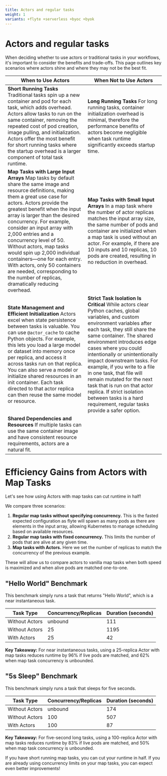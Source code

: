 ```yaml
---
title: Actors and regular tasks
weight: 1
variants: +flyte +serverless +byoc +byok
---
```


# Actors and regular tasks

When deciding whether to use actors or traditional tasks in your workflows, it's important to consider the benefits
and trade-offs. This page outlines key scenarios where actors shine and where they may not be the best fit.

| When to Use Actors                                                                                                                                                                                                                                                                                                                                                                                                                                                                                                                                      | When Not to Use Actors                                                                                                                                                                                                                                                                                                                                                                                                                                                                                                                     |
| ------------------------------------------------------------------------------------------------------------------------------------------------------------------------------------------------------------------------------------------------------------------------------------------------------------------------------------------------------------------------------------------------------------------------------------------------------------------------------------------------------------------------------------------------------- | ------------------------------------------------------------------------------------------------------------------------------------------------------------------------------------------------------------------------------------------------------------------------------------------------------------------------------------------------------------------------------------------------------------------------------------------------------------------------------------------------------------------------------------------ |
| **Short Running Tasks** Traditional tasks spin up a new container and pod for each task, which adds overhead. Actors allow tasks to run on the same container, removing the repeated cost of pod creation, image pulling, and initialization. Actors offer the most benefit for short running tasks where the startup overhead is a larger component of total task runtime.                                                                                                                                                                             | **Long Running Tasks** For long running tasks, container initialization overhead is minimal, therefore the performance benefits of actors become negligible when task runtime significantly exceeds startup time.                                                                                                                                                                                                                                                                                                                          |
| **Map Tasks with Large Input Arrays** Map tasks by default share the same image and resource definitions, making them a great use case for actors. Actors provide the greatest benefit when the input array is larger than the desired concurrency. For example, consider an input array with 2,000 entries and a concurrency level of 50. Without actors, map tasks would spin up 2,000 individual containers—one for each entry. With actors, only 50 containers are needed, corresponding to the number of replicas, dramatically reducing overhead. | **Map Tasks with Small Input Arrays** In a map task where the number of actor replicas matches the input array size, the same number of pods and container are initialized when a map task is used without an actor. For example, if there are 10 inputs and 10 replicas, 10 pods are created, resulting in no reduction in overhead.                                                                                                                                                                                                      |
| **State Management and Efficient Initialization** Actors excel when state persistence between tasks is valuable. You can use `@actor_cache` to cache Python objects. For example, this lets you load a large model or dataset into memory once per replica, and access it across tasks run on that replica. You can also serve a model or initialize shared resources in an init container. Each task directed to that actor replica can then reuse the same model or resource.                                                                         | **Strict Task Isolation Is Critical** While actors clear Python caches, global variables, and custom environment variables after each task, they still share the same container. The shared environment introduces edge cases where you could intentionally or unintentionally impact downstream tasks. For example, if you write to a file in one task, that file will remain mutated for the next task that is run on that actor replica. If strict isolation between tasks is a hard requirement, regular tasks provide a safer option. |
| **Shared Dependencies and Resources** If multiple tasks can use the same container image and have consistent resource requirements, actors are a natural fit.                                                                                                                                                                                                                                                                                                                                                                                           |                                                                                                                                                                                                                                                                                                                                                                                                                                                                                                                                            |

# Efficiency Gains from Actors with Map Tasks

Let's see how using Actors with map tasks can cut runtime in half!

We compare three scenarios:

1. **Regular map tasks without specifying concurrency.** This is the fasted expected configuration as flyte will spawn as many pods as there are elements in the input array, allowing Kubernetes to manage scheduling based on available resources.
2. **Regular map tasks with fixed concurrency.** This limits the number of pods that are alive at any given time.
3. **Map tasks with Actors.** Here we set the number of replicas to match the concurrency of the previous example.

These will allow us to compare actors to vanilla map tasks when both speed is maximized and when alive pods are matched one-to-one.

## "Hello World" Benchmark

This benchmark simply runs a task that returns "Hello World", which is a near instantaneous task.

| Task Type      | Concurrency/Replicas | Duration (seconds) |
| -------------- | -------------------- | ------------------ |
| Without Actors | unbound              | 111                |
| Without Actors | 25                   | 1195               |
| With Actors    | 25                   | 42                 |

**Key Takeaway:** For near instantaneous tasks, using a 25-replica Actor with map tasks reduces runtime by 96% if live pods are matched, and 62% when map task concurrency is unbounded.

## "5s Sleep" Benchmark

This benchmark simply runs a task that sleeps for five seconds.

| Task Type      | Concurrency/Replicas | Duration (seconds) |
| -------------- | -------------------- | ------------------ |
| Without Actors | unbound              | 174                |
| Without Actors | 100                  | 507                |
| With Actors    | 100                  | 87                 |

**Key Takeaway:** For five-second long tasks, using a 100-replica Actor with map tasks reduces runtime by 83% if live pods are matched, and 50% when map task concurrency is unbounded.

If you have short running map tasks, you can cut your runtime in half. If you are already using concurrency limits on your map tasks, you can expect even better improvements!

